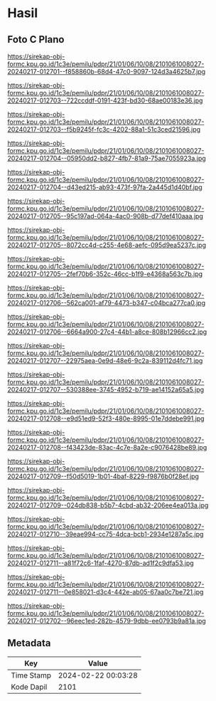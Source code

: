 # Hasil

## Foto C Plano

https://sirekap-obj-formc.kpu.go.id/1c3e/pemilu/pdpr/21/01/06/10/08/2101061008027-20240217-012701--f858860b-68d4-47c0-9097-124d3a4625b7.jpg

https://sirekap-obj-formc.kpu.go.id/1c3e/pemilu/pdpr/21/01/06/10/08/2101061008027-20240217-012703--722ccddf-0191-423f-bd30-68ae00183e36.jpg

https://sirekap-obj-formc.kpu.go.id/1c3e/pemilu/pdpr/21/01/06/10/08/2101061008027-20240217-012703--f5b9245f-fc3c-4202-88a1-51c3ced21596.jpg

https://sirekap-obj-formc.kpu.go.id/1c3e/pemilu/pdpr/21/01/06/10/08/2101061008027-20240217-012704--05950dd2-b827-4fb7-81a9-75ae7055923a.jpg

https://sirekap-obj-formc.kpu.go.id/1c3e/pemilu/pdpr/21/01/06/10/08/2101061008027-20240217-012704--d43ed215-ab93-473f-97fa-2a445d1d40bf.jpg

https://sirekap-obj-formc.kpu.go.id/1c3e/pemilu/pdpr/21/01/06/10/08/2101061008027-20240217-012705--95c197ad-064a-4ac0-908b-d77def410aaa.jpg

https://sirekap-obj-formc.kpu.go.id/1c3e/pemilu/pdpr/21/01/06/10/08/2101061008027-20240217-012705--8072cc4d-c255-4e68-aefc-095d9ea5237c.jpg

https://sirekap-obj-formc.kpu.go.id/1c3e/pemilu/pdpr/21/01/06/10/08/2101061008027-20240217-012705--2fef70b6-352c-46cc-b1f9-e4368a563c7b.jpg

https://sirekap-obj-formc.kpu.go.id/1c3e/pemilu/pdpr/21/01/06/10/08/2101061008027-20240217-012706--562ca001-af79-4473-b347-c04bca277ca0.jpg

https://sirekap-obj-formc.kpu.go.id/1c3e/pemilu/pdpr/21/01/06/10/08/2101061008027-20240217-012706--6664a900-27c4-44b1-a8ce-808b12966cc2.jpg

https://sirekap-obj-formc.kpu.go.id/1c3e/pemilu/pdpr/21/01/06/10/08/2101061008027-20240217-012707--22975aea-0e9d-48e6-9c2a-839112d4fc71.jpg

https://sirekap-obj-formc.kpu.go.id/1c3e/pemilu/pdpr/21/01/06/10/08/2101061008027-20240217-012707--530388ee-3745-4952-b719-ae14152a65a5.jpg

https://sirekap-obj-formc.kpu.go.id/1c3e/pemilu/pdpr/21/01/06/10/08/2101061008027-20240217-012708--e9d51ed9-52f3-480e-8995-01e7ddebe991.jpg

https://sirekap-obj-formc.kpu.go.id/1c3e/pemilu/pdpr/21/01/06/10/08/2101061008027-20240217-012708--f43423de-83ac-4c7e-8a2e-c9076428be89.jpg

https://sirekap-obj-formc.kpu.go.id/1c3e/pemilu/pdpr/21/01/06/10/08/2101061008027-20240217-012709--f50d5019-1b01-4baf-8229-f9876b0f28ef.jpg

https://sirekap-obj-formc.kpu.go.id/1c3e/pemilu/pdpr/21/01/06/10/08/2101061008027-20240217-012709--024db838-b5b7-4cbd-ab32-206ee4ea013a.jpg

https://sirekap-obj-formc.kpu.go.id/1c3e/pemilu/pdpr/21/01/06/10/08/2101061008027-20240217-012710--39eae994-cc75-4dca-bcb1-2934e1287a5c.jpg

https://sirekap-obj-formc.kpu.go.id/1c3e/pemilu/pdpr/21/01/06/10/08/2101061008027-20240217-012711--a81f72c6-1faf-4270-87db-ad1f2c9dfa53.jpg

https://sirekap-obj-formc.kpu.go.id/1c3e/pemilu/pdpr/21/01/06/10/08/2101061008027-20240217-012711--0e858021-d3c4-442e-ab05-67aa0c7be721.jpg

https://sirekap-obj-formc.kpu.go.id/1c3e/pemilu/pdpr/21/01/06/10/08/2101061008027-20240217-012702--96eec1ed-282b-4579-9dbb-ee0793b9a81a.jpg


## Metadata

| Key        | Value               |
| ---------- | ------------------- |
| Time Stamp | 2024-02-22 00:03:28 |
| Kode Dapil | 2101                |



